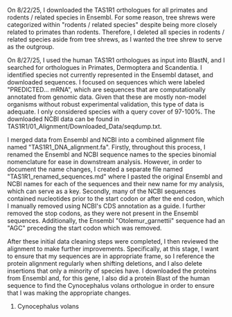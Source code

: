On 8/22/25, I downloaded the TAS1R1 orthologues for all primates and rodents / related species in Ensembl. For some reason, tree shrews were categorized within "rodents / related species" despite being more closely related to primates than rodents. Therefore, I deleted all species in rodents / related species aside from tree shrews, as I wanted the tree shrew to serve as the outgroup. 

On 8/27/25, I used the human TAS1R1 orthologues as input into BlastN, and I searched for orthologues in Primates, Dermoptera and Scandentia. I identified species not currently represented in the Ensembl dataset, and downloaded sequences. I focused on sequences which were labeled "PREDICTED... mRNA", which are sequences that are computationally annotated from genomic data. Given that these are mostly non-model organisms without robust experimental validation, this type of data is adequate. I only considered species with a query cover of 97-100%. The downloaded NCBI data can be found in TAS1R1/01_Alignment/Downloaded_Data/seqdump.txt. 

I merged data from Ensembl and NCBI into a combined alignment file named "TAS1R1_DNA_alignment.fa". Firstly, throughout this process, I renamed the Ensembl and NCBI sequence names to the species binomial nomenclature for ease in downstream analysis. However, in order to document the name changes, I created a separate file named "TAS1R1_renamed_sequences.md" where I pasted the original Ensembl and NCBI names for each of the sequences and their new name for my analysis, which can serve as a key. Secondly, many of the NCBI sequences contained nucleotides prior to the start codon or after the end codon, which I manually removed using NCBI's CDS annotation as a guide. I further removed the stop codons, as they were not present in the Ensembl sequences. Additionally, the Ensembl "Otolemur_garnettii" sequence had an "AGC" preceding the start codon which was removed. 

After these initial data cleaning steps were completed, I then reviewed the alignment to make further improvements. Specifically, at this stage, I want to ensure that my sequences are in appropriate frame, so I reference the protein alignment regularly when shifting deletions, and I also delete insertions that only a minority of species have. I downloaded the proteins from Ensembl and, for this gene, I also did a protein Blast of the human sequence to find the Cynocephalus volans orthologue in order to ensure that I was making the appropriate changes.  

1) Cynocephalus volans 